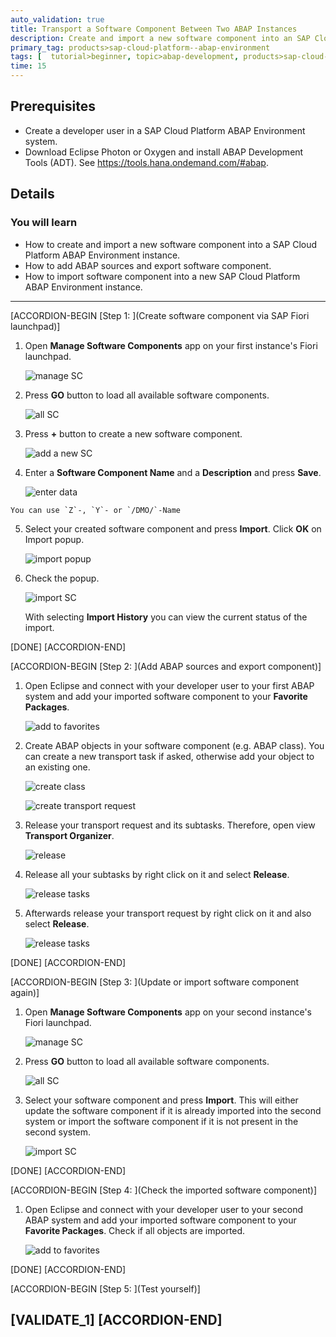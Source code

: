 ```yaml
---
auto_validation: true
title: Transport a Software Component Between Two ABAP Instances
description: Create and import a new software component into an SAP Cloud Platform ABAP Environment instance, add ABAP sources and export it to a new SAP Cloud Platform ABAP Environment instance.
primary_tag: products>sap-cloud-platform--abap-environment
tags: [  tutorial>beginner, topic>abap-development, products>sap-cloud-platform ]
time: 15
---
```


## Prerequisites  
 - Create a developer user in a SAP Cloud Platform ABAP Environment system.
 - Download Eclipse Photon or Oxygen and install ABAP Development Tools (ADT). See <https://tools.hana.ondemand.com/#abap>.

## Details
### You will learn  
  - How to create and import a new software component into a SAP Cloud Platform ABAP Environment instance.
  - How to add ABAP sources and export software component.
  - How to import software component into a new SAP Cloud Platform ABAP Environment instance.

---

[ACCORDION-BEGIN [Step 1: ](Create software component via SAP Fiori launchpad)]
  1. Open **Manage Software Components** app on your first instance's Fiori launchpad.

      ![manage SC](SC1.png)

  2. Press **GO** button to load all available software components.

      ![all SC](SC2.png)

  3. Press **+** button to create a new software component.

      ![add a new SC](SC3.png)

  4. Enter a **Software Component Name** and a **Description** and press **Save**.

      ![enter data](SC4.png)

    You can use `Z`-, `Y`- or `/DMO/`-Name

  5. Select your created software component and press **Import**. Click **OK** on Import popup.

      ![import popup](SC6.png)

  6. Check the popup.

      ![import SC](SC5.png)

      With selecting **Import History** you can view the current status of the import.

[DONE]
[ACCORDION-END]

[ACCORDION-BEGIN [Step 2: ](Add ABAP sources and export component)]
  1. Open Eclipse and connect with your developer user to your first ABAP system and add your imported software component to your **Favorite Packages**.

      ![add to favorites](eclipse1.png)

  2. Create ABAP objects in your software component (e.g. ABAP class). You can create a new transport task if asked, otherwise add your object to an existing one.

      ![create class](eclipse2.png)

      ![create transport request](eclipse3.png)

  3. Release your transport request and its subtasks. Therefore, open view **Transport Organizer**.

      ![release](release1.png)

  4. Release all your subtasks by right click on it and select **Release**.

      ![release tasks](release2.png)

  5. Afterwards release your transport request by right click on it and also select **Release**.

      ![release tasks](release3.png)

[DONE]
[ACCORDION-END]

[ACCORDION-BEGIN [Step 3: ](Update or import software component again)]
  1. Open **Manage Software Components** app on your second instance's Fiori launchpad.

      ![manage SC](SC1.png)

  2. Press **GO** button to load all available software components.

      ![all SC](SC2.png)

  3. Select your software component and press **Import**. This will either update the software component if it is already imported into the second system or import the software component if it is not present in the second system.

      ![import SC](SC5.png)

[DONE]
[ACCORDION-END]

[ACCORDION-BEGIN [Step 4: ](Check the imported software component)]
  1. Open Eclipse and connect with your developer user to your second ABAP system and add your imported software component to your **Favorite Packages**. Check if all objects are imported.

      ![add to favorites](eclipse4.png)

[DONE]
[ACCORDION-END]

[ACCORDION-BEGIN [Step 5: ](Test yourself)]

[VALIDATE_1]
[ACCORDION-END]
---
